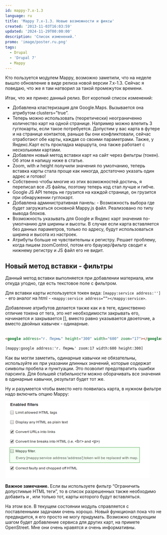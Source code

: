 ```yaml
---
id: mappy-7.x-1.3
language: ru
title: 'Mappy 7.x-1.3. Новые возможности и фиксы'
created: '2013-11-03T16:03:59'
updated: '2024-11-29T00:00:00'
description: 'Список изменений.'
promo: 'image/poster.ru.png'
tags:
  - Drupal
  - 'Drupal 7'
  - Mappy
---
```


Кто пользуется модулем Mappy, возможно заметили, что на неделе вышло обновление
в виде релиза новой версии 7.x-1.3. Сейчас я поведаю, что же я там натворил за
такой промежуток времени.

Итак, что же принес данный релиз. Вот короткий список изменений:

- Добавлена кластеризация для Google.Maps. Вызывается она атрибутом
  clusters=”true”.
- Теперь можно использовать (теоретически) неограниченно количество карт на
  одной странице. Например можно влепить 3 гуглокарты, если такое потребуется.
  Допустим у вас карта в футере и на странице контактов, раньше бы они
  конфликтовали, сейчас отработают обе карты, каждая со своими параметрами.
  Также, у Яндекс.Карт есть прокладка маршрута, она также работает с несколькими
  картами.
- Добавлен новый метод вставки карт на сайт через фильтры (токен). Об этом я
  напишу ниже в статье.
- Zoom, with и height получили значения по умолчанию, теперь вставка карты стала
  проще как никогда, достаточно указать один адрес и готово!
- Собственно чтобы многие из этих возможностей достичь, я переписал все JS
  файлы, поэтому теперь код стал лучше и гибче.
- Google JS API теперь не грузится на каждой странице, он грузится при
  обнаружении гуглокарт.
- Добавлена административная панель: - Возможность выбора где будет загружаться
  основной Mappy.js файл. Реализовано по типу вывода блоков.
- Возможность указывать для Google и Яндекс карт значения по-умолчанию для
  ширины и высоты. В случае если карта вставляется без данных параметров, только
  по адресу, будут использоваться ширина и высота из настроек.
- Атрибуты больше не чувствительны к регистру. Решает проблему, когда пишем
  zoomControl, потом его браузер/фильтр сводит к нижнему регистру и JS файл его
  не видит.

Новый метод вставки - фильтры
-----------------------------

Данный метод вставки выполняется при добавлении материала, или откуда угодно,
где есть текстовое поле с фильтром.

Для вставки карты используется токен вида: `[mappy:service address:'']` - его
аналог на html - `<mappy:service address=””></mappy:service>`.

Добавление атрибутов делается также как и в теге, единственно отличие токена от
тега, это нет необходимости закрывать его, начинается и закрывается [], вместо
равно указывается двоеточие, а вместо двойных кавычек - одинарные.

```html {"header":"html"}

<google address="г. Пермь" height="300" width="600" zoom="17"></google>
```

```html {"header":"token"}
[mappy:google address:'г. Пермь' zoom:17 width:600 height:300]
```

Как вы могли заметить, одинарные кавычки не обязательны, используйте их при
указании длинных значений, которые содержат символы пробела и пунктуации. Это
позволит предотвратить ошибки парсинга. Для большей стабильности можно
оборачивать все значения в одинарные кавычки, результат будет тот же.

Ну и разумеется чтобы вместо него появилась карта, в нужном фильтре надо
включить опцию Mappy:

![Mappy filter](image/1.png)

**Важное замечание.** Если вы используете фильтр “Ограничить допустимые HTML
теги”, то в список разрешенных также необходимо добавить <yandex> и <google>,
или только тот, карты которого будут вставляться.

На этом все. В текущем состоянии модуль справляется с поставленными задачами
очень хорошо. Новый функционал пока что не предвидится, я его просто не могу
придумать. Возможно следующим шагом будет добавление сервиса для других карт, на
примете OpenStreet. Мне они очень нравятся и очень информативны.

